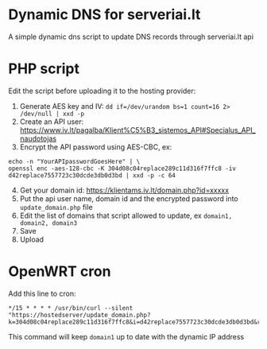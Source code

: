 # Dynamic DNS for serveriai.lt
A simple dynamic dns script to update DNS records through serveriai.lt api

# PHP script

Edit the script before uploading it to the hosting provider:

1. Generate AES key and IV: `dd if=/dev/urandom bs=1 count=16 2> /dev/null | xxd -p`
2. Create an API user: https://www.iv.lt/pagalba/Klient%C5%B3_sistemos_API#Specialus_API_naudotojas
3. Encrypt the API password using AES-CBC, ex:
```
echo -n "YourAPIpasswordGoesHere" | \
openssl enc -aes-128-cbc -K 304d08c04replace289c11d316f7ffc8 -iv d42replace7557723c30dcde3db0d3bd | xxd -p -c 64
```
4. Get your domain id: https://klientams.iv.lt/domain.php?id=xxxxx
5. Put the api user name, domain id and the encrypted password into `update_domain.php` file
6. Edit the list of domains that script allowed to update, ex `domain1, domain2, domain3`
7. Save
8. Upload

# OpenWRT cron

Add this line to cron:

```
*/15 * * * * /usr/bin/curl --silent "https://hostedserver/update_domain.php?k=304d08c04replace289c11d316f7ffc8&i=d42replace7557723c30dcde3db0d3bd&rec=domain1”
```
This command will keep `domain1` up to date with the dynamic IP address
